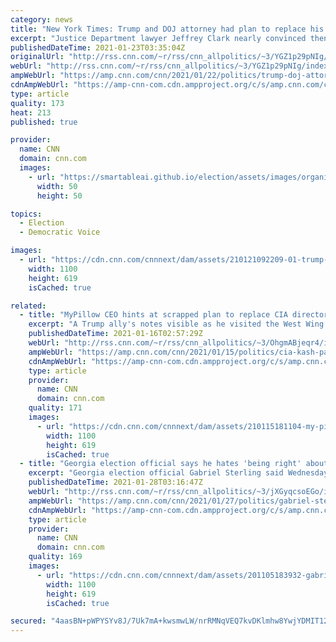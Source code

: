 ```yaml
---
category: news
title: "New York Times: Trump and DOJ attorney had plan to replace his acting AG and undo Georgia election result"
excerpt: "Justice Department lawyer Jeffrey Clark nearly convinced then-President Donald Trump to remove then-acting Attorney General Jeffrey Rosen and use the Department of Justice to undo Georgia's election results, The New York Times reported Friday.\n    \n"
publishedDateTime: 2021-01-23T03:35:04Z
originalUrl: "http://rss.cnn.com/~r/rss/cnn_allpolitics/~3/YGZ1p29pNIg/index.html"
webUrl: "http://rss.cnn.com/~r/rss/cnn_allpolitics/~3/YGZ1p29pNIg/index.html"
ampWebUrl: "https://amp.cnn.com/cnn/2021/01/22/politics/trump-doj-attorney-plan-replace-acting-ag-false-election-claims/index.html"
cdnAmpWebUrl: "https://amp-cnn-com.cdn.ampproject.org/c/s/amp.cnn.com/cnn/2021/01/22/politics/trump-doj-attorney-plan-replace-acting-ag-false-election-claims/index.html"
type: article
quality: 173
heat: 213
published: true

provider:
  name: CNN
  domain: cnn.com
  images:
    - url: "https://smartableai.github.io/election/assets/images/organizations/cnn.com-50x50.jpg"
      width: 50
      height: 50

topics:
  - Election
  - Democratic Voice

images:
  - url: "https://cdn.cnn.com/cnnnext/dam/assets/210121092209-01-trump-departure-0120-super-tease.jpg"
    width: 1100
    height: 619
    isCached: true

related:
  - title: "MyPillow CEO hints at scrapped plan to replace CIA director with Trump loyalist"
    excerpt: "A Trump ally's notes visible as he visited the West Wing on Friday revealed a suggestion to replace the current CIA director with the current acting chief of staff at the Pentagon. But according to multiple sources, it was not the first time the idea was broached inside the White House.\n    \n"
    publishedDateTime: 2021-01-16T02:57:29Z
    webUrl: "http://rss.cnn.com/~r/rss/cnn_allpolitics/~3/OhgmABjeqr4/index.html"
    ampWebUrl: "https://amp.cnn.com/cnn/2021/01/15/politics/cia-kash-patel-mypillow-notes-lindell-trump/index.html"
    cdnAmpWebUrl: "https://amp-cnn-com.cdn.ampproject.org/c/s/amp.cnn.com/cnn/2021/01/15/politics/cia-kash-patel-mypillow-notes-lindell-trump/index.html"
    type: article
    provider:
      name: CNN
      domain: cnn.com
    quality: 171
    images:
      - url: "https://cdn.cnn.com/cnnnext/dam/assets/210115181104-my-pillow-ceo-michael-lindell-white-house-super-tease.jpg"
        width: 1100
        height: 619
        isCached: true
  - title: "Georgia election official says he hates 'being right' about Trump's capacity to incite violence with fraud claims"
    excerpt: "Georgia election official Gabriel Sterling said Wednesday night that he hates \"being right\" about then-President Donald Trump's capacity to incite violence, following the US Capitol insurrection earlier this month.\n    \n"
    publishedDateTime: 2021-01-28T03:16:47Z
    webUrl: "http://rss.cnn.com/~r/rss/cnn_allpolitics/~3/jXGyqcsoEGo/index.html"
    ampWebUrl: "https://amp.cnn.com/cnn/2021/01/27/politics/gabriel-sterling-us-capitol-breach-cnntv/index.html"
    cdnAmpWebUrl: "https://amp-cnn-com.cdn.ampproject.org/c/s/amp.cnn.com/cnn/2021/01/27/politics/gabriel-sterling-us-capitol-breach-cnntv/index.html"
    type: article
    provider:
      name: CNN
      domain: cnn.com
    quality: 169
    images:
      - url: "https://cdn.cnn.com/cnnnext/dam/assets/201105183932-gabriel-sterling-georgia-voting-systems-manager-super-tease.jpg"
        width: 1100
        height: 619
        isCached: true

secured: "4aasBN+pWPYSYv8J/7Uk7mA+kwsmwLW/nrRMNqVEQ7kvDKlmhw8YwjYDMIT12+jH4jNAyh6bJhAooZI1ZRINvZcgzEktZDUJpas5IlmHajNEIFtNdPTEyfZd984bUUeLN9jVg0tOJud/ddQ3qWX0d+O3FXUj3gey8yuP9DjGtS9xHCHUwJkIfxTd03ycgNHfRRSqNMZqai5+LtoMtEwp2PFZLC9qhwfO/YHPnNBuR7JSzmUlI+Lqgd9WL+tel0mb6UpwNV52RnZEywJ02YjnB0GufHV7P2KMscuROIF1HNDzPM7Dp4EvK3pkoLsWbnA0qsEki6lD5n4/t1rPeOS/xmAZ/kxc4yLoORuCHtYWiN8=;ZcrNVmqCPLuhxYsMdfUJNw=="
---
```


